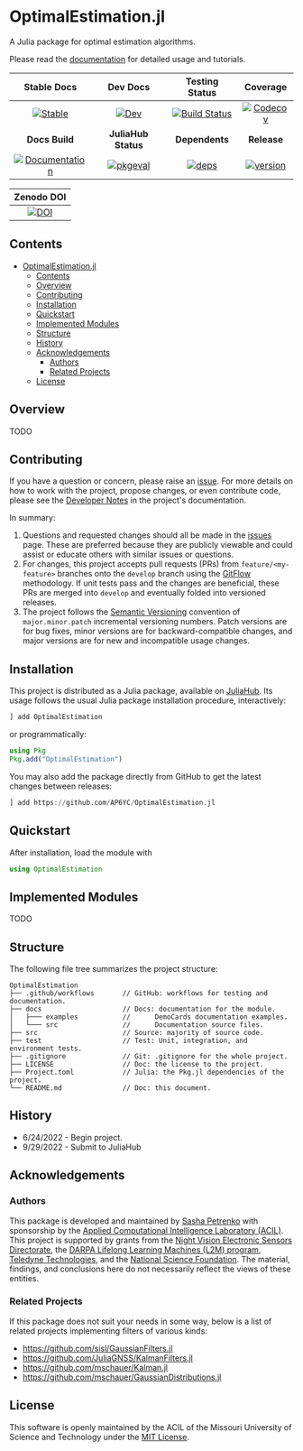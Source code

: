 # OptimalEstimation.jl

A Julia package for optimal estimation algorithms.

Please read the [documentation](https://ap6yc.github.io/OptimalEstimation.jl/dev/) for detailed usage and tutorials.

| **Stable Docs**  | **Dev Docs** | **Testing Status** | **Coverage** |
|:----------------:|:------------:|:----------------:|:------------:|
| [![Stable][docs-stable-img]][docs-stable-url] | [![Dev][docs-dev-img]][docs-dev-url]| [![Build Status][ci-img]][ci-url] | [![Codecov][codecov-img]][codecov-url] |
| **Docs Build** | **JuliaHub Status** | **Dependents** | **Release** |
| [![Documentation][doc-status-img]][doc-status-url] | [![pkgeval][pkgeval-img]][pkgeval-url] | [![deps][deps-img]][deps-url] | [![version][version-img]][version-url] |

| **Zenodo DOI** |
| :------------: |
| [![DOI][zenodo-img]][zenodo-url] |

[zenodo-img]: https://zenodo.org/badge/DOI/10.5281/zenodo.5748453.svg
[zenodo-url]: https://doi.org/10.5281/zenodo.5748453

[doc-status-img]: https://github.com/AP6YC/OptimalEstimation.jl/actions/workflows/Documentation.yml/badge.svg
[doc-status-url]: https://github.com/AP6YC/OptimalEstimation.jl/actions/workflows/Documentation.yml

[deps-img]: https://juliahub.com/docs/OptimalEstimation/deps.svg
[deps-url]: https://juliahub.com/ui/Packages/OptimalEstimation/Sm0We?t=2

[version-img]: https://juliahub.com/docs/OptimalEstimation/version.svg
[version-url]: https://juliahub.com/ui/Packages/OptimalEstimation/Sm0We

[pkgeval-img]: https://juliahub.com/docs/OptimalEstimation/pkgeval.svg
[pkgeval-url]: https://juliahub.com/ui/Packages/OptimalEstimation/Sm0We

[docs-stable-img]: https://img.shields.io/badge/docs-stable-blue.svg
[docs-stable-url]: https://AP6YC.github.io/OptimalEstimation.jl/stable

[docs-dev-img]: https://img.shields.io/badge/docs-dev-blue.svg
[docs-dev-url]: https://AP6YC.github.io/OptimalEstimation.jl/dev

[ci-img]: https://github.com/AP6YC/OptimalEstimation.jl/workflows/CI/badge.svg
[ci-url]: https://github.com/AP6YC/OptimalEstimation.jl/actions?query=workflow%3ACI

[codecov-img]: https://codecov.io/gh/AP6YC/OptimalEstimation.jl/branch/main/graph/badge.svg
[codecov-url]: https://codecov.io/gh/AP6YC/OptimalEstimation.jl

[issues-url]: https://github.com/AP6YC/OptimalEstimation.jl/issues
[contrib-url]: https://ap6yc.github.io/OptimalEstimation.jl/dev/man/contributing/

## Contents

- [OptimalEstimation.jl](#optimalestimationjl)
  - [Contents](#contents)
  - [Overview](#overview)
  - [Contributing](#contributing)
  - [Installation](#installation)
  - [Quickstart](#quickstart)
  - [Implemented Modules](#implemented-modules)
  - [Structure](#structure)
  - [History](#history)
  - [Acknowledgements](#acknowledgements)
    - [Authors](#authors)
    - [Related Projects](#related-projects)
  - [License](#license)

## Overview

TODO

## Contributing

If you have a question or concern, please raise an [issue][issues-url].
For more details on how to work with the project, propose changes, or even contribute code, please see the [Developer Notes][contrib-url] in the project's documentation.

In summary:

1. Questions and requested changes should all be made in the [issues][issues-url] page.
These are preferred because they are publicly viewable and could assist or educate others with similar issues or questions.
2. For changes, this project accepts pull requests (PRs) from `feature/<my-feature>` branches onto the `develop` branch using the [GitFlow](https://nvie.com/posts/a-successful-git-branching-model/) methodology.
If unit tests pass and the changes are beneficial, these PRs are merged into `develop` and eventually folded into versioned releases.
3. The project follows the [Semantic Versioning](https://semver.org/) convention of `major.minor.patch` incremental versioning numbers.
Patch versions are for bug fixes, minor versions are for backward-compatible changes, and major versions are for new and incompatible usage changes.

## Installation

This project is distributed as a Julia package, available on [JuliaHub](https://juliahub.com/).
Its usage follows the usual Julia package installation procedure, interactively:

```julia
] add OptimalEstimation
```

or programmatically:

```julia
using Pkg
Pkg.add("OptimalEstimation")
```

You may also add the package directly from GitHub to get the latest changes between releases:

```julia
] add https://github.com/AP6YC/OptimalEstimation.jl
```

## Quickstart

After installation, load the module with

```julia
using OptimalEstimation
```

## Implemented Modules

TODO

## Structure

The following file tree summarizes the project structure:

```console
OptimalEstimation
├── .github/workflows       // GitHub: workflows for testing and documentation.
├── docs                    // Docs: documentation for the module.
│   ├─── examples           //      DemoCards documentation examples.
│   └─── src                //      Documentation source files.
├── src                     // Source: majority of source code.
├── test                    // Test: Unit, integration, and environment tests.
├── .gitignore              // Git: .gitignore for the whole project.
├── LICENSE                 // Doc: the license to the project.
├── Project.toml            // Julia: the Pkg.jl dependencies of the project.
└── README.md               // Doc: this document.
```

## History

- 6/24/2022 - Begin project.
- 9/29/2022 - Submit to JuliaHub

## Acknowledgements

### Authors

This package is developed and maintained by [Sasha Petrenko](https://github.com/AP6YC) with sponsorship by the [Applied Computational Intelligence Laboratory (ACIL)](https://acil.mst.edu/). This project is supported by grants from the [Night Vision Electronic Sensors Directorate](https://c5isr.ccdc.army.mil/inside_c5isr_center/nvesd/), the [DARPA Lifelong Learning Machines (L2M) program](https://www.darpa.mil/program/lifelong-learning-machines), [Teledyne Technologies](http://www.teledyne.com/), and the [National Science Foundation](https://www.nsf.gov/).
The material, findings, and conclusions here do not necessarily reflect the views of these entities.

### Related Projects

If this package does not suit your needs in some way, below is a list of related projects implementing filters of various kinds:

- https://github.com/sisl/GaussianFilters.jl
- https://github.com/JuliaGNSS/KalmanFilters.jl
- https://github.com/mschauer/Kalman.jl
- https://github.com/mschauer/GaussianDistributions.jl

## License

This software is openly maintained by the ACIL of the Missouri University of Science and Technology under the [MIT License](LICENSE).
